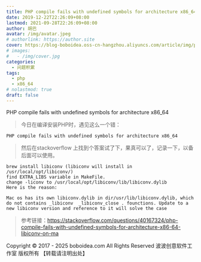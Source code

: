 ```yaml
---
title: PHP compile fails with undefined symbols for architecture x86_64
date: 2019-12-22T22:26:09+08:00
lastmod: 2021-09-28T22:26:09+08:00
author: 胡巴
avatar: /img/avatar.jpeg
# authorlink: https://author.site
cover: https://blog-boboidea.oss-cn-hangzhou.aliyuncs.com/article/img/posts/PHP compile fails with undefined.jpg
# images:
#   - /img/cover.jpg
categories:
  - 问题积累
tags:
  - php
  - x86_64
# nolastmod: true
draft: false
---
```


PHP compile fails with undefined symbols for architecture x86_64

<!--more-->

> 今日在编译安装PHP时，遇见这么一个错：

```
PHP compile fails with undefined symbols for architecture x86_64
```

> 然后在stackoverflow 上找到个答案试了下，果真可以了，记录一下，以备后面可以使用。

```
brew install libiconv (libiconv will install in /usr/local/opt/libiconv/)
find EXTRA_LIBS variable in MakeFile.
change -liconv to /usr/local/opt/libiconv/lib/libiconv.dylib
Here is the reason:

Mac os has its own libiconv.dylib in dir/usr/lib/libiconv.dylib, which do not contains _libiconv  _libiconv_close . founctions. Update to a new libiconv version and reference to it will solve the case
```

> 参考链接：https://stackoverflow.com/questions/40167324/php-compile-fails-with-undefined-symbols-for-architecture-x86-64-libiconv-on-ma

<!--declare-declare-->

Copyright &copy; 2017 - 2025 boboidea.com All Rights Reserved 波波创意软件工作室 版权所有 【转载请注明出处】
